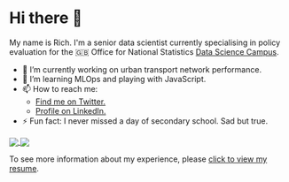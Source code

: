 # Hi there 👋
My name is Rich. I'm a senior data scientist currently specialising in policy evaluation
for the 🇬🇧 Office for National Statistics [Data Science Campus](https://datasciencecampus.ons.gov.uk/author/rich-leyshon/).

- 🔭 I’m currently working on urban transport network performance.  
- 🌱 I’m learning MLOps and playing with JavaScript.  
- 📫 How to reach me:  
    - <a href="https://twitter.com/Rich_L1984">Find me on Twitter.</a>  
    - <a href="https://www.linkedin.com/in/richard-leyshon-316121163/">Profile on LinkedIn.</a>
- ⚡ Fun fact: I never missed a day of secondary school. Sad but true.  

<a href="https://github.com/anuraghazra/github-readme-stats">
  <img align="center" src="https://github-readme-stats.vercel.app/api?username=r-leyshon&show_icons=true&theme=cobalt&include_all_commits=true&count_private=true&custom_title=Rich%20Leyshon%27s%20GitHub%20Stats" />
</a>
<a href="https://github.com/anuraghazra/convoychat">
  <img align="center" src="https://github-readme-stats.vercel.app/api/top-langs/?username=r-leyshon&size_weight=0.5&count_weight=0.5&hide=html,ruby&layout=compact" />
</a>

To see more information about my experience, please [click to view my resume](https://r-leyshon.github.io/resume/).
